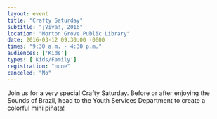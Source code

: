 ```yaml
---
layout: event
title: "Crafty Saturday"
subtitle: "¡Viva!, 2016"
location: "Morton Grove Public Library"
date: 2016-03-12 09:30:00 -0600
times: "9:30 a.m. - 4:30 p.m."
audiences: ['Kids']
types: ['Kids/Family']
registration: "none"
canceled: "No"
---
```

Join us for a very special Crafty Saturday. Before or after enjoying the Sounds of Brazil, head to the Youth Services Department to create a colorful mini piñata!

